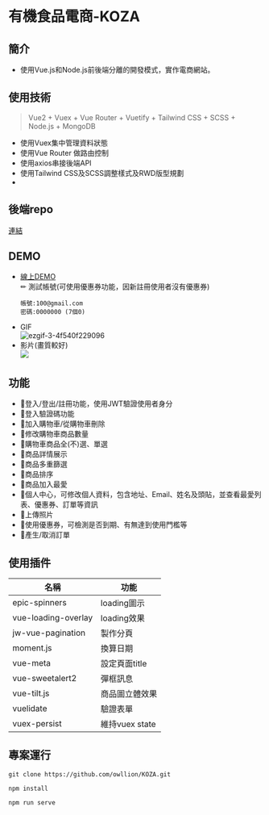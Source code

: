 # 有機食品電商-KOZA

## 簡介
 * 使用Vue.js和Node.js前後端分離的開發模式，實作電商網站。
 
## 使用技術
> Vue2 + Vuex + Vue Router + Vuetify + Tailwind CSS + SCSS + Node.js + MongoDB
 
 * 使用Vuex集中管理資料狀態
 * 使用Vue Router 做路由控制
 * 使用axios串接後端API
 * 使用Tailwind CSS及SCSS調整樣式及RWD版型規劃
 * 
## 後端repo
[連結](https://github.com/owllion/E-commerce-server)

## DEMO
* [線上DEMO](https://koza-organic.herokuapp.com/)     
     ✏ 測試帳號(可使用優惠券功能，因新註冊使用者沒有優惠券)
  ```
  帳號:100@gmail.com
  密碼:0000000 (7個0)
  ```
* GIF   
  ![ezgif-3-4f540f229096](https://user-images.githubusercontent.com/66667234/114814456-cea6aa00-9de6-11eb-995b-fca16dbf1f73.gif)
* 影片(畫質較好)   
   [![](https://res.cloudinary.com/marcomontalbano/image/upload/v1618459613/video_to_markdown/images/streamable--jrbp78-c05b58ac6eb4c4700831b2b3070cd403.jpg)](https://streamable.com/jrbp78 "")

## 功能
 * 📝登入/登出/註冊功能，使用JWT驗證使用者身分
 * 📝登入驗證碼功能
 * 📝加入購物車/從購物車刪除
 * 📝修改購物車商品數量
 * 📝購物車商品全(不)選、單選
 * 📝商品詳情展示
 * 📝商品多重篩選
 * 📝商品排序
 * 📝商品加入最愛
 * 📝個人中心，可修改個人資料，包含地址、Email、姓名及頭貼，並查看最愛列表、優惠券、訂單等資訊
 * 📝上傳照片
 * 📝使用優惠券，可檢測是否到期、有無達到使用門檻等
 * 📝產生/取消訂單

## 使用插件
| 名稱     | 功能          |
| -------- | -------------- |
| epic-spinners | loading圖示 |
| vue-loading-overlay | loading效果 |
| jw-vue-pagination | 製作分頁 |
| moment.js | 換算日期 |
| vue-meta | 設定頁面title |
| vue-sweetalert2 | 彈框訊息 |
| vue-tilt.js | 商品圖立體效果 |
| vuelidate | 驗證表單 |
| vuex-persist | 維持vuex state |

## 專案運行
```
git clone https://github.com/owllion/KOZA.git

npm install

npm run serve
```
